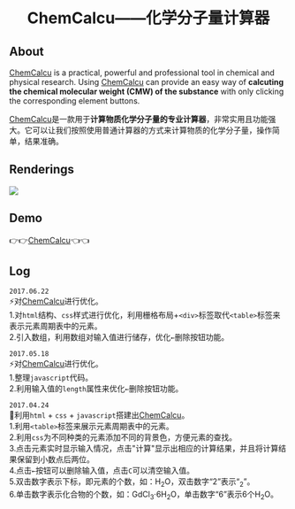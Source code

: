 <h1 align="center">ChemCalcu——化学分子量计算器</h1>

## About

[ChemCalcu](https://mxxumin.github.io/ChemCalcu/index.html) is a practical, powerful and professional tool in chemical and physical research. Using [ChemCalcu](https://mxxumin.github.io/ChemCalcu/index.html) can provide an easy way of **calcuting the chemical molecular weight (CMW) of the substance** with only clicking the corresponding element buttons.

[ChemCalcu](https://mxxumin.github.io/ChemCalcu/index.html)是一款用于**计算物质化学分子量的专业计算器**，非常实用且功能强大。它可以让我们按照使用普通计算器的方式来计算物质的化学分子量，操作简单，结果准确。

## Renderings
![](img/mao-bo-li.png)

## Demo
:point_right::point_right:[ChemCalcu](https://mxxumin.github.io/ChemCalcu/index.html):point_left::point_left:

## Log

`2017.06.22`<br/>
  :zap:对[ChemCalcu](https://mxxumin.github.io/ChemCalcu/index.html)进行优化。<br/>
  1.对`html`结构、`css`样式进行优化，利用栅格布局+`<div>`标签取代`<table>`标签来表示元素周期表中的元素。<br/>
  2.引入数组，利用数组对输入值进行储存，优化`←`删除按钮功能。

`2017.05.18`<br/>
  :zap:对[ChemCalcu](https://mxxumin.github.io/ChemCalcu/index.html)进行优化。<br/>
  1.整理`javascript`代码。<br/>
  2.利用输入值的`length`属性来优化`←`删除按钮功能。

`2017.04.24`<br/>
  :tada:利用`html` + `css` + `javascript`搭建出[ChemCalcu](https://mxxumin.github.io/ChemCalcu/index.html)。<br/>
  1.利用`<table>`标签来展示元素周期表中的元素。<br/>
  2.利用`css`为不同种类的元素添加不同的背景色，方便元素的查找。<br/>
  3.点击元素实时显示输入情况，点击"计算"显示出相应的计算结果，并且将计算结果保留到小数点后两位。<br/>
  4.点击`←`按钮可以删除输入值，点击`C`可以清空输入值。<br/>
  5.双击数字表示下标，即元素的个数，如：H<sub>2</sub>O，双击数字“2”表示“<sub>2</sub>”。<br/>
  6.单击数字表示化合物的个数，如：GdCl<sub>3</sub>·6H<sub>2</sub>O，单击数字“6”表示6个H<sub>2</sub>O。
